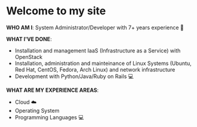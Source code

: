 # **Welcome to my site**

**WHO AM I**:
System Administrator/Developer with 7+ years experience :boy:

**WHAT I'VE DONE**:
- Installation and management IaaS (Infrastructure as a Service) with OpenStack
- Installation, administration and mainteinance of Linux Systems (Ubuntu, Red Hat, CentOS, Fedora, Arch Linux) and network infrastructure  ️
- Development with Python/Java/Ruby on Rails :computer:

**WHAT ARE MY EXPERIENCE AREAS**:
- Cloud :cloud:
- Operating System
- Programming Languages :computer:
